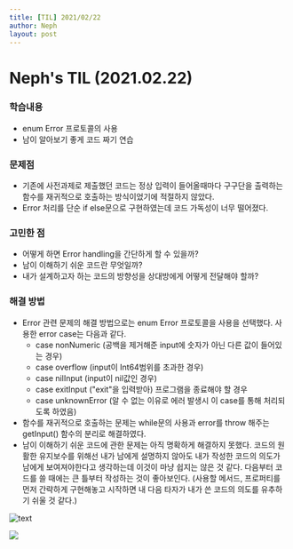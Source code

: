 ```yaml
---
title: [TIL] 2021/02/22 
author: Neph
layout: post
---
```


# Neph's TIL (2021.02.22)

### 학습내용

- enum Error 프로토콜의 사용
- 남이 알아보기 좋게 코드 짜기 연습

### 문제점

- 기존에 사전과제로 제출했던 코드는 정상 입력이 들어올때마다 구구단을 출력하는 함수를 재귀적으로 호출하는 방식이었기에 적절하지 않았다.
- Error 처리를 단순 if else문으로 구현하였는데 코드 가독성이 너무 떨어졌다. 

### 고민한 점

- 어떻게 하면 Error handling을 간단하게 할 수 있을까?
- 남이 이해하기 쉬운 코드란 무엇일까?
- 내가 설계하고자 하는 코드의 방향성을 상대방에게 어떻게 전달해야 할까?

### 해결 방법

- Error 관련 문제의 해결 방법으로는 enum Error 프로토콜을 사용을 선택했다.
  사용한 error case는 다음과 같다. 
  - case nonNumeric (공백을 제거해준 input에 숫자가 아닌 다른 값이 들어있는 경우)
  - case overflow (input이 Int64범위를 초과한 경우)
  - case nilInput (input이 nil값인 경우)
  - case exitInput ("exit"을 입력받아) 프로그램을 종료해야 할 경우
  - case unknownError (알 수 없는 이유로 에러 발생시 이 case를 통해 처리되도록 하였음)
- 함수를 재귀적으로 호출하는 문제는 while문의 사용과 error를 throw 해주는 getInput() 함수의 분리로 해결하였다.
- 남이 이해하기 쉬운 코드에 관한 문제는 아직 명확하게 해결하지 못했다. 
  코드의 원활한 유지보수를 위해선 내가 남에게 설명하지 않아도 내가 작성한 코드의 의도가 남에게 보여져야한다고 생각하는데 이것이 마냥 쉽지는 않은 것 같다. 다음부터 코드를 쓸 때에는 큰 틀부터 작성하는 것이 좋아보인다. (사용할 메서드, 프로퍼티를 먼저 간략하게 구현해놓고 시작하면 내 다음 타자가 내가 쓴 코드의 의도를 유추하기 쉬울 것 같다.)

![text](https://ifh.cc/g/XDGVFP.jpg)



![](https://ifh.cc/g/Yezzjs.jpg)

